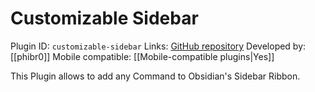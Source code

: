 # Customizable Sidebar

Plugin ID: `customizable-sidebar`
Links: [GitHub repository](https://github.com/phibr0/obsidian-customizable-sidebar)
Developed by: [[phibr0]]
Mobile compatible: [[Mobile-compatible plugins|Yes]]

This Plugin allows to add any Command to Obsidian's Sidebar Ribbon.

